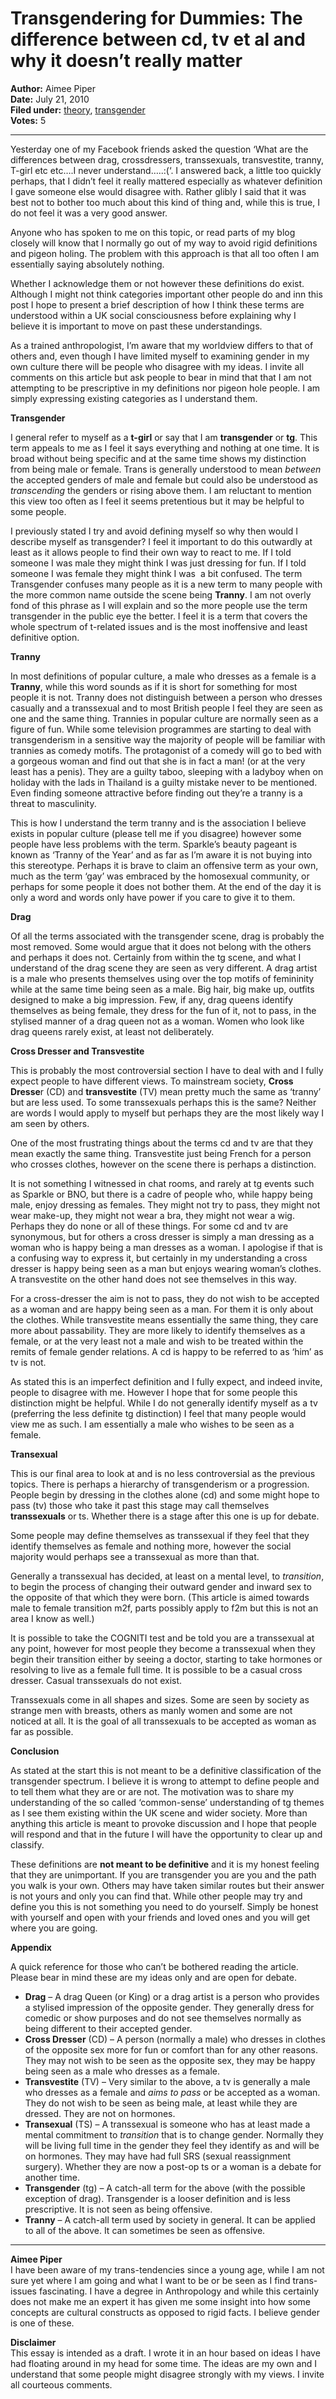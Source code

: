 # Transgendering for Dummies: The difference between cd, tv et al and why it doesn’t really matter

**Author:** Aimee Piper  
**Date:** July 21, 2010  
**Filed under:** [theory](https://pipersprogress.wordpress.com/category/theory/), [transgender](https://pipersprogress.wordpress.com/category/events/transgender/)  
**Votes:** 5

---

Yesterday one of my Facebook friends asked the question ‘What are the differences between drag, crossdressers, transsexuals, transvestite, tranny, T-girl etc etc….I never understand…..:(‘. I answered back, a little too quickly perhaps, that I didn’t feel it really mattered especially as whatever definition I gave someone else would disagree with. Rather glibly I said that it was best not to bother too much about this kind of thing and, while this is true, I do not feel it was a very good answer.

Anyone who has spoken to me on this topic, or read parts of my blog closely will know that I normally go out of my way to avoid rigid definitions and pigeon holing. The problem with this approach is that all too often I am essentially saying absolutely nothing.

Whether I acknowledge them or not however these definitions do exist. Although I might not think categories important other people do and inn this post I hope to present a brief description of how I think these terms are understood within a UK social consciousness before explaining why I believe it is important to move on past these understandings.

As a trained anthropologist, I’m aware that my worldview differs to that of others and, even though I have limited myself to examining gender in my own culture there will be people who disagree with my ideas. I invite all comments on this article but ask people to bear in mind that that I am not attempting to be prescriptive in my definitions nor pigeon hole people. I am simply expressing existing categories as I understand them.

**Transgender**

I general refer to myself as a **t-girl** or say that I am **transgender** or **tg**. This term appeals to me as I feel it says everything and nothing at one time. It is broad without being specific and at the same time shows my distinction from being male or female. Trans is generally understood to mean _between_ the accepted genders of male and female but could also be understood as _transcending_ the genders or rising above them. I am reluctant to mention this view too often as I feel it seems pretentious but it may be helpful to some people.

I previously stated I try and avoid defining myself so why then would I describe myself as transgender? I feel it important to do this outwardly at least as it allows people to find their own way to react to me. If I told someone I was male they might think I was just dressing for fun. If I told someone I was female they might think I was  a bit confused. The term Transgender confuses many people as it is a new term to many people with the more common name outside the scene being **Tranny**. I am not overly fond of this phrase as I will explain and so the more people use the term transgender in the public eye the better. I feel it is a term that covers the whole spectrum of t-related issues and is the most inoffensive and least definitive option.

**Tranny**

In most definitions of popular culture, a male who dresses as a female is a **Tranny**, while this word sounds as if it is short for something for most people it is not. Tranny does not distinguish between a person who dresses casually and a transsexual and to most British people I feel they are seen as one and the same thing. Trannies in popular culture are normally seen as a figure of fun. While some television programmes are starting to deal with transgenderism in a sensitive way the majority of people will be familiar with trannies as comedy motifs. The protagonist of a comedy will go to bed with a gorgeous woman and find out that she is in fact a man! (or at the very least has a penis). They are a guilty taboo, sleeping with a ladyboy when on holiday with the lads in Thailand is a guilty mistake never to be mentioned. Even finding someone attractive before finding out they’re a tranny is a threat to masculinity.

This is how I understand the term tranny and is the association I believe exists in popular culture (please tell me if you disagree) however some people have less problems with the term. Sparkle’s beauty pageant is known as ‘Tranny of the Year’ and as far as I’m aware it is not buying into this stereotype. Perhaps it is brave to claim an offensive term as your own, much as the term ‘gay’ was embraced by the homosexual community, or perhaps for some people it does not bother them. At the end of the day it is only a word and words only have power if you care to give it to them.

**Drag**

Of all the terms associated with the transgender scene, drag is probably the most removed. Some would argue that it does not belong with the others and perhaps it does not. Certainly from within the tg scene, and what I understand of the drag scene they are seen as very different. A drag artist is a male who presents themselves using over the top motifs of femininity while at the same time being seen as a male. Big hair, big make up, outfits designed to make a big impression. Few, if any, drag queens identify themselves as being female, they dress for the fun of it, not to pass, in the stylised manner of a drag queen not as a woman. Women who look like drag queens rarely exist, at least not deliberately.

**Cross Dresser and Transvestite**

This is probably the most controversial section I have to deal with and I fully expect people to have different views. To mainstream society, **Cross Dresse**r (CD) and **transvestite** (TV) mean pretty much the same as ‘tranny’ but are less used. To some transsexuals perhaps this is the same? Neither are words I would apply to myself but perhaps they are the most likely way I am seen by others.

One of the most frustrating things about the terms cd and tv are that they mean exactly the same thing. Transvestite just being French for a person who crosses clothes, however on the scene there is perhaps a distinction.

It is not something I witnessed in chat rooms, and rarely at tg events such as Sparkle or BNO, but there is a cadre of people who, while happy being male, enjoy dressing as females. They might not try to pass, they might not wear make-up, they might not wear a bra, they might not wear a wig. Perhaps they do none or all of these things. For some cd and tv are synonymous, but for others a cross dresser is simply a man dressing as a woman who is happy being a man dresses as a woman. I apologise if that is a confusing way to express it, but certainly in my understanding a cross dresser is happy being seen as a man but enjoys wearing woman’s clothes. A transvestite on the other hand does not see themselves in this way.

For a cross-dresser the aim is not to pass, they do not wish to be accepted as a woman and are happy being seen as a man. For them it is only about the clothes. While transvestite means essentially the same thing, they care more about passability. They are more likely to identify themselves as a female, or at the very least not a male and wish to be treated within the remits of female gender relations. A cd is happy to be referred to as ‘him’ as tv is not.

As stated this is an imperfect definition and I fully expect, and indeed invite, people to disagree with me. However I hope that for some people this distinction might be helpful. While I do not generally identify myself as a tv (preferring the less definite tg distinction) I feel that many people would view me as such. I am essentially a male who wishes to be seen as a female.

**Transexual**

This is our final area to look at and is no less controversial as the previous topics. There is perhaps a hierarchy of transgenderism or a progression. People begin by dressing in the clothes alone (cd) and some might hope to pass (tv) those who take it past this stage may call themselves **transsexuals** or ts. Whether there is a stage after this one is up for debate.

Some people may define themselves as transsexual if they feel that they identify themselves as female and nothing more, however the social majority would perhaps see a transsexual as more than that.

Generally a transsexual has decided, at least on a mental level, to _transition_, to begin the process of changing their outward gender and inward sex to the opposite of that which they were born. (This article is aimed towards male to female transition m2f, parts possibly apply to f2m but this is not an area I know as well.)

It is possible to take the COGNITI test and be told you are a transsexual at any point, however for most people they become a transsexual when they begin their transition either by seeing a doctor, starting to take hormones or resolving to live as a female full time. It is possible to be a casual cross dresser. Casual transsexuals do not exist.

Transsexuals come in all shapes and sizes. Some are seen by society as strange men with breasts, others as manly women and some are not noticed at all. It is the goal of all transsexuals to be accepted as woman as far as possible.

**Conclusion**

As stated at the start this is not meant to be a definitive classification of the transgender spectrum. I believe it is wrong to attempt to define people and to tell them what they are or are not. The motivation was to share my understanding of the so called ‘common-sense’ understanding of tg themes as I see them existing within the UK scene and wider society. More than anything this article is meant to provoke discussion and I hope that people will respond and that in the future I will have the opportunity to clear up and classify.

These definitions are **not meant to be definitive** and it is my honest feeling that they are unimportant. If you are transgender you are you and the path you walk is your own. Others may have taken similar routes but their answer is not yours and only you can find that. While other people may try and define you this is not something you need to do yourself. Simply be honest with yourself and open with your friends and loved ones and you will get where you are going.

**Appendix**

A quick reference for those who can’t be bothered reading the article. Please bear in mind these are my ideas only and are open for debate.

-   **Drag** – A drag Queen (or King) or a drag artist is a person who provides a stylised impression of the opposite gender. They generally dress for comedic or show purposes and do not see themselves normally as being different to their accepted gender.
-   **Cross Dresser** (CD) – A person (normally a male) who dresses in clothes of the opposite sex more for fun or comfort than for any other reasons. They may not wish to be seen as the opposite sex, they may be happy being seen as a male who dresses as a female.
-   **Transvestite** (TV) – Very similar to the above, a tv is generally a male who dresses as a female and _aims to pass_ or be accepted as a woman. They do not wish to be seen as being male, at least while they are dressed. They are not on hormones.
-   **Transexual** (TS) – A transsexual is someone who has at least made a mental commitment to _transition_ that is to change gender. Normally they will be living full time in the gender they feel they identify as and will be on hormones. They may have had full SRS (sexual reassignment surgery). Whether they are now a post-op ts or a woman is a debate for another time.
-   **Transgender** (tg) – A catch-all term for the above (with the possible exception of drag). Transgender is a looser definition and is less prescriptive. It is not seen as being offensive.
-   **Tranny** – A catch-all term used by society in general. It can be applied to all of the above. It can sometimes be seen as offensive.

---

**Aimee Piper**  
I have been aware of my trans-tendencies since a young age, while I am not sure yet where I am going and what I want to be or be seen as I find trans-issues fascinating. I have a degree in Anthropology and while this certainly does not make me an expert it has given me some insight into how some concepts are cultural constructs as opposed to rigid facts. I believe gender is one of these.

**Disclaimer**  
This essay is intended as a draft. I wrote it in an hour based on ideas I have had floating around in my head for some time. The ideas are my own and I understand that some people might disagree strongly with my views. I invite all courteous comments.
<!-- tcd_original_link https://pipersprogress.wordpress.com/2010/07/21/transgendering-for-dummies-the-difference-between-cd-tv-et-al-and-why-it-doesn%E2%80%99t-really-matter/ -->
